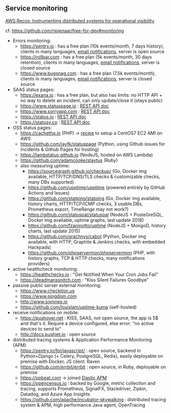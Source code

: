 ## Service monitoring
[AWS Recos: Instrumenting distributed systems for operational visibility](https://aws.amazon.com/fr/builders-library/instrumenting-distributed-systems-for-operational-visibility/)

cf. https://github.com/ripienaar/free-for-dev#monitoring

- Errors monitoring:
  * https://sentry.io : has a free plan (10k events/month, 7 days history), clients in many languages, [email notifications](https://docs.sentry.io/learn/notifications/), server is open source
  * https://rollbar.com : has a free plan (5k events/month, 30 days retention), clients in many languages, [email notifications](https://rollbar.com/blog/notification-types-how-to-use-them/#notifications-for-email), server is closed source
  * https://www.bugsnag.com : has a free plan (7.5k events/month), clients in many languages, [email notifications](https://docs.bugsnag.com/product/email/), server is closed source
- SAAS status pages:
  * https://exana.io : has a free plan, but also has limits: no HTTP API + no way to delete an incident, can only update/close it (stays public)
  * https://www.statuspage.io : [REST API doc](http://doers.statuspage.io/api/v1/incidents/)
  * https://www.sorryapp.com : [REST API doc](https://docs.sorryapp.com/api/v1/reference/pages/notices/)
  * https://status.io : [REST API doc](https://statusio.docs.apiary.io)
  * https://statusy.co : [REST API doc](https://api.statusy.co/?uid=161a00cdc946ef-0b341c9832c015-d35346d-1fa400-161a00cdc961475#create-an-incident)
- OSS status pages:
  * https://cachethq.io (PHP) -> [recipe](https://www.reddit.com/r/sysadmin/comments/6r5rzq/xpost_from_rhomelab_is_there_something_similar_to/dl304ed/) to setup a CentOS7 EC2 AMI on AWS
  * https://github.com/jayfk/statuspage (Python, using Github issues for incidents & Github Pages for hosting)
  * https://lambstatus.github.io (NodeJS, hosted on AWS Lambda)
  * https://github.com/adamcooke/staytus (Ruby)
  * also measuring uptime:
    + https://sourcegraph.github.io/checkup/ (Go, Docker img available, HTTP/TCP/DNS/TLS checks & customizable checks, many DBs supported)
    + https://github.com/upptime/upptime (powered entirely by GitHub Actions and Issues)
    + https://github.com/statping/statping (Go, Docker img available, history charts, HTTP/TCP/ICMP checks, 3 usable DBs, Prometheus export, TimeRange may not work?)
    + https://github.com/statuspal/statuspal (NodeJS + PosteGreSQL, Docker img available, uptime graphs, last update 2018)
    + https://github.com/fzaninotto/uptime (NodeJS + MongoD, history charts, last update 2015)
    + https://github.com/arachnys/cabot (Python, Docker img available, with HTTP, Graphite & Jenkins checks, with embedded Hackpads)
    + https://github.com/phpservermon/phpservermon (PHP, with history graphs, TCP & HTTP checks, many notifications providers)
- active healthcheck monitoring:
  * https://healthchecks.io : "Get Notified When Your Cron Jobs Fail"
  * https://deadmanssnitch.com : "Kiss Silent Failures Goodbye"
- passive public server external monitoring:
  * https://www.checkiton.us
  * https://www.pingdom.com
  * http://www.sixnines.io
  * https://github.com/louislam/uptime-kuma (self-hosted)
- receive notifications on mobile:
  * https://pushover.net : KISS, SAAS, not open source, the app is 5$ and that's it.
  Require a device configured, else error: "no active devices to send to"
  * http://docs.pushjet.io : open source
- distributed tracing systems & Application Performance Monitoring (APM)
  * https://sentry.io/for/javascript/ : open source, backend in Python+Django (+ Celery, PostgreSQL, Redis), easily deployable on premise with Docker, JS client: Raven
  * https://github.com/errbit/errbit : open source, in Ruby, deployable on premise
  * https://opbeat.com -> joined [Elastic APM](https://www.elastic.co/solutions/apm)
  * https://opencensus.io : backed by Google, metric collection and tracing, supports Prometheus, SignalFX, Stackdriver, Zipkin, Datadog, and Azure App Insights
  * https://github.com/apache/incubator-skywalking : distributed tracing system & APM, high performance Java agent, OpenTracing
